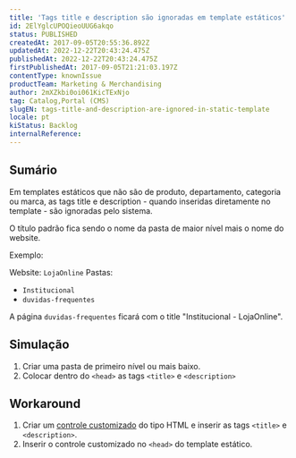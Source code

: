 ```yaml
---
title: 'Tags title e description são ignoradas em template estáticos'
id: 2ElYglcUPOQieoUUG6akqo
status: PUBLISHED
createdAt: 2017-09-05T20:55:36.892Z
updatedAt: 2022-12-22T20:43:24.475Z
publishedAt: 2022-12-22T20:43:24.475Z
firstPublishedAt: 2017-09-05T21:21:03.197Z
contentType: knownIssue
productTeam: Marketing & Merchandising
author: 2mXZkbi0oi061KicTExNjo
tag: Catalog,Portal (CMS)
slugEN: tags-title-and-description-are-ignored-in-static-template
locale: pt
kiStatus: Backlog
internalReference: 
---
```


## Sumário

Em templates estáticos que não são de produto, departamento, categoria ou marca, as tags title e description - quando inseridas diretamente no template - são ignoradas pelo sistema. 

O título padrão fica sendo o nome da pasta de maior nível mais o nome do website. 

Exemplo:

Website: `LojaOnline`
Pastas:
- `Institucional`
- `duvidas-frequentes`

A página `duvidas-frequentes` ficará com o title "Institucional - LojaOnline".

## Simulação

1. Criar uma pasta de primeiro nível ou mais baixo.
2. Colocar dentro do `<head>` as tags `<title>` e `<description>`

## Workaround

1. Criar um [controle customizado](/pt/faq/para-que-serve-o-controle-customizado) do tipo HTML e inserir as tags `<title>` e `<description>`.
2. Inserir o controle customizado no `<head>` do template estático. 

